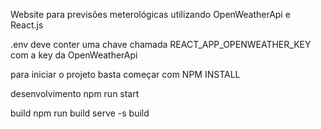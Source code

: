 Website para previsões meterológicas utilizando OpenWeatherApi e React.js

.env deve conter uma chave chamada REACT_APP_OPENWEATHER_KEY com a key da OpenWeatherApi

para iniciar o projeto basta começar com
NPM INSTALL

desenvolvimento 
npm run start

build
npm run build
serve -s build

